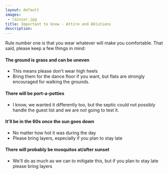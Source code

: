 ```yaml
---
layout: default
images: 
 - rainier.jpg
title: Important to know - Attire and Ablutions
description:
---
```


Rule number one is that you wear whatever will make you comfortable. That said, please keep a few things in mind:

#### The ground is grass and can be uneven
   * This means please don't wear high heels
   * Bring them for the dance floor if you want, but flats are strongly encouraged for walking the grounds.

#### There will be port-a-potties
 * I know, we wanted it differently too, but the septic could not possibly handle the guest list and we are *not* going to test it.

#### It'll be in the 60s once the sun goes down
   * No matter how hot it was during the day
   * Please bring layers, especially if you plan to stay late

#### There will probably be mosquitos at/after sunset
 * We'll do as much as we can to mitigate this, but if you plan to stay late please bring layers